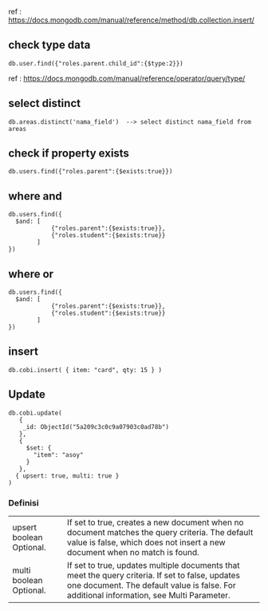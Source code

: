 ref : https://docs.mongodb.com/manual/reference/method/db.collection.insert/

## check type data 
```
db.user.find({"roles.parent.child_id":{$type:2}})
```
ref : https://docs.mongodb.com/manual/reference/operator/query/type/

## select distinct
```
db.areas.distinct('nama_field')  --> select distinct nama_field from areas 
```

## check if  property exists
```
db.users.find({"roles.parent":{$exists:true}})
```

## where and
```
db.users.find({
  $and:	[
  			{"roles.parent":{$exists:true}},
  			{"roles.student":{$exists:true}}
  		]
})
```

## where or
```
db.users.find({
  $and:	[
  			{"roles.parent":{$exists:true}},
  			{"roles.student":{$exists:true}}
  		]
})
```

## insert
```
db.cobi.insert( { item: "card", qty: 15 } )
```

## Update
```
db.cobi.update(
   { 
    _id: ObjectId("5a209c3c0c9a07903c0ad78b") 
   },
   {
     $set: {
       "item": "asoy"
     }
   },
  { upsert: true, multi: true }
)
```
### Definisi
<table>
  <tr><td>upsert boolean Optional.</td><td>If set to true, creates a new document when no document matches the query criteria. The default value is false, which does not insert a new document when no match is found.</td></tr>
  <tr><td>multi 	boolean 	Optional.</td><td>If set to true, updates multiple documents that meet the query criteria. If set to false, updates one document. The default value is false. For additional information, see Multi Parameter.</td></tr>
</table>
